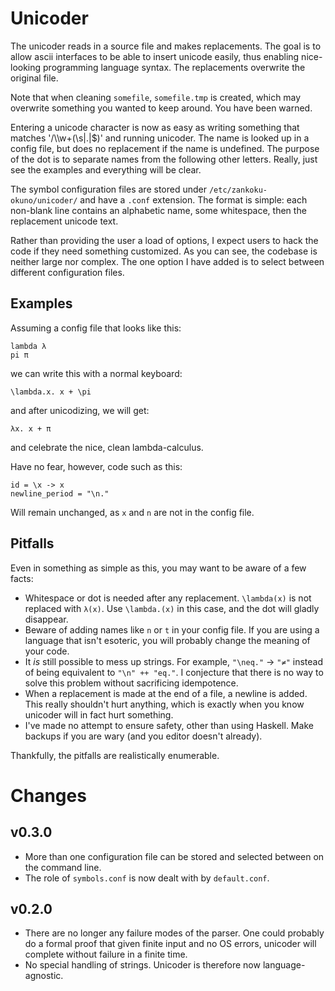 Unicoder
==========

The unicoder reads in a source file and makes replacements. The goal is to 
allow ascii interfaces to be able to insert unicode easily, thus enabling 
nice-looking programming language syntax. The replacements overwrite the 
original file.

Note that when cleaning `somefile`, `somefile.tmp` is created, which may 
overwrite something you wanted to keep around. You have been warned.

Entering a unicode character is now as easy as writing something that matches 
'/\\\w+(\s|\.|$)' and running unicoder. The name is looked up in a config file, 
but does no replacement if the name is undefined. The purpose of the dot is to 
separate names from the following other letters. Really, just see the examples 
and everything will be clear.

The symbol configuration files are stored under `/etc/zankoku-okuno/unicoder/` 
and have a `.conf` extension. The format is simple: each non-blank line 
contains an alphabetic name, some whitespace, then the replacement unicode text.

Rather than providing the user a load of options, I expect users to hack the 
code if they need something customized. As you can see, the codebase is neither 
large nor complex. The one option I have added is to select between different 
configuration files.

Examples
--------

Assuming a config file that looks like this:

```
lambda λ
pi π
```

we can write this with a normal keyboard:

```
\lambda.x. x + \pi
```

and after unicodizing, we will get:

```
λx. x + π
```

and celebrate the nice, clean lambda-calculus.

Have no fear, however, code such as this:

```
id = \x -> x
newline_period = "\n."
```

Will remain unchanged, as `x` and `n` are not in the config file.

Pitfalls
--------

Even in something as simple as this, you may want to be aware of a few facts:

 * Whitespace or dot is needed after any replacement. `\lambda(x)` is not 
   replaced with `λ(x)`. Use `\lambda.(x)` in this case, and the dot will 
   gladly disappear.
 * Beware of adding names like `n` or `t` in your config file. If you are using 
   a language that isn't esoteric, you will probably change the meaning of your 
   code.
 * It _is_ still possible to mess up strings. For example, `"\neq."` → `"≠"` 
   instead of being equivalent to `"\n" ++ "eq."`. I conjecture that there is 
   no way to solve this problem without sacrificing idempotence.
 * When a replacement is made at the end of a file, a newline is added. This 
   really shouldn't hurt anything, which is exactly when you know unicoder will 
   in fact hurt something.
 * I've made no attempt to ensure safety, other than using Haskell. Make 
   backups if you are wary (and you editor doesn't already).

Thankfully, the pitfalls are realistically enumerable.

Changes
=======

v0.3.0
------

 * More than one configuration file can be stored and selected between on the 
   command line.
 * The role of `symbols.conf` is now dealt with by `default.conf`.

v0.2.0
------

 * There are no longer any failure modes of the parser. One could probably do a 
   formal proof that given finite input and no OS errors, unicoder will 
   complete without failure in a finite time.
 * No special handling of strings. Unicoder is therefore now language-agnostic.
